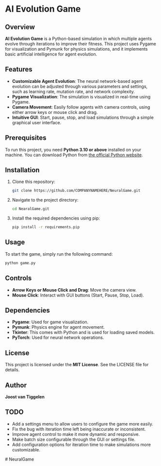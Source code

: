 # AI Evolution Game

## Overview

**AI Evolution Game** is a Python-based simulation in which multiple agents evolve through iterations to improve their fitness. This project uses Pygame for visualization and Pymunk for physics simulations, and it implements basic artificial intelligence for agent evolution.

## Features

- **Customizable Agent Evolution**: The neural network-based agent evolution can be adjusted through various parameters and settings, such as learning rate, mutation rate, and network complexity.
- **Pygame Visualization**: The simulation is visualized in real-time using Pygame.
- **Camera Movement**: Easily follow agents with camera controls, using either arrow keys or mouse click and drag.
- **Intuitive GUI**: Start, pause, stop, and load simulations through a simple graphical user interface.

## Prerequisites

To run this project, you need **Python 3.10 or above** installed on your machine. You can download Python from [the official Python website](https://www.python.org/downloads/).

## Installation

1. Clone this repository:
   ```sh
   git clone https://github.com/COMPANYNAMEHERE/NeuralGame.git
   ```
2. Navigate to the project directory:
   ```sh
   cd NearalGame.git
   ```
3. Install the required dependencies using pip:
   ```sh
   pip install -r requirements.pip
   ```

## Usage

To start the game, simply run the following command:

```sh
python game.py
```

## Controls

- **Arrow Keys or Mouse Click and Drag**: Move the camera view.
- **Mouse Click**: Interact with GUI buttons (Start, Pause, Stop, Load).

## Dependencies

- **Pygame**: Used for game visualization.
- **Pymunk**: Physics engine for agent movement.
- **Tkinter**: This comes with Python and is used for loading saved models.
- **PyTorch**: Used for neural network operations.

## License

This project is licensed under the **MIT License**. See the LICENSE file for details.

## Author

**Joost van Tiggelen**

## TODO

- Add a settings menu to allow users to configure the game more easily.
- Fix the bug with iteration time left being inaccurate or inconsistent.
- Improve agent control to make it more dynamic and responsive.
- Make batch size configurable through the GUI or settings file.
- Add configuration options for iteration time to make simulations more customizable.

#   N e u r a l G a m e  
 